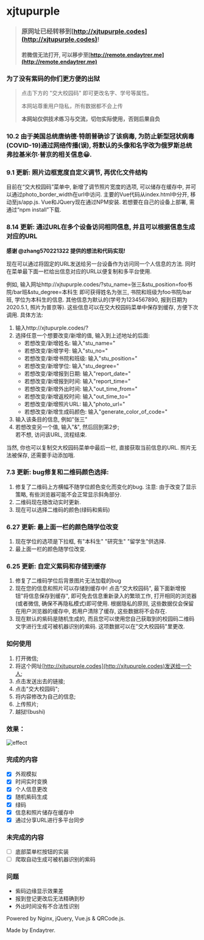 # xjtupurple

> ### 原网址已经转移到[http://xjtupurple.codes](http://xjtupurple.codes)!
> #### 若微信无法打开, 可以移步至[http://remote.endaytrer.me](http://remote.endaytrer.me)

### 为了没有紫码的你们更方便的出狱

> 点击下方的 "交大校园码" 即可更改名字、学号等属性。
> 
> 本网站尊重用户隐私，所有数据都不会上传
> 
> **本网站仅供技术练习与交流，切勿实际使用，否则后果自负** 

### 10.2 由于美国总统唐纳德·特朗普确诊了该病毒, 为防止新型冠状病毒(COVID-19)通过网络传播(误), 将默认的头像和名字改为俄罗斯总统弗拉基米尔·普京的相关信息😀.

### 9.1 更新: 照片边框宽度自定义调节, 再优化文件结构
目前在“交大校园码”菜单中, 新增了调节照片宽度的选项, 可以储存在缓存中, 并可以通过photo_border_width在url中访问.
主要的Vue代码从index.html中分开, 移动至js/app.js.
Vue和JQuery现在通过NPM安装. 若想要在自己的设备上部署, 需通过“npm install”下载.

### 8.14 更新: 通过URL在多个设备访问相同信息, 并且可以根据信息生成对应的URL
**感谢 @zhang570221322 提供的想法和代码实现!**

现在可以通过将固定的URL发送给另一台设备作为访问同一个人信息的方法. 同时在菜单最下面一栏给出信息对应的URL以便复制和多平台使用.

例如, 输入网址http://xjtupurple.codes/?stu_name=张三&stu_position=foo书院/bar班&stu_degree=本科生 即可获得姓名为张三, 书院和班级为foo书院/bar班, 学位为本科生的信息. 其他信息为默认的(学号为1234567890, 报到日期为2020.5.1, 照片为普京等). 这些信息可以在交大校园码菜单中保存到缓存, 方便下次调用.
具体方法:
1. 输入http://xjtupurple.codes/?
2. 选择任意一个想要改变/新增的值, 输入到上述地址的后面:
   - 若想改变/新增姓名: 输入"stu_name="
   - 若想改变/新增学号: 输入"stu_no="
   - 若想改变/新增书院和班级: 输入"stu_position="
   - 若想改变/新增学位: 输入"stu_degree="
   - 若想改变/新增报到日期: 输入"report_date="
   - 若想改变/新增报到时间: 输入"report_time="
   - 若想改变/新增外出时间: 输入"out_time_from="
   - 若想改变/新增返校时间: 输入"out_time_to="
   - 若想改变/新增照片URL: 输入"photo_url="
   - 若想改变/新增生成码颜色: 输入"generate_color_of_code="
3. 输入该条目的信息, 例如"张三"
4. 若想改变另一个值, 输入"&", 然后回到第2步;  
   若不想, 访问该URL, 流程结束.

当然, 你也可以复制交大校园码菜单中最后一栏, 直接获取当前信息的URL. 照片无法被保存, 还需要手动添加哦.

### 7.3 更新: bug修复和二维码颜色选择:
1. 修复了二维码上方横幅不随学位颜色变化而变化的bug. 注意: 由于改变了显示策略, 有些浏览器可能不会正常显示斜角部分.
2. 二维码现在随改动实时更新.
3. 现在可以选择二维码的颜色(绿码和紫码)

### 6.27 更新: 最上面一栏的颜色随学位改变
1. 现在学位的选项是下拉框, 有"本科生" "研究生" "留学生"供选择.
2. 最上面一栏的颜色随学位改变.

### 6.25 更新: 自定义紫码和存储到缓存
1. 修复了二维码学位后背景图片无法加载的bug
2. 现在您的信息和照片可以存储到缓存中! 点击"交大校园码", 最下面新增按钮"将信息保存到缓存", 即可免去信息重新录入的繁琐工作, 打开相同的浏览器(或者微信, 确保不再隐私模式)即可使用. 根据隐私的原则, 这些数据仅会保留在用户浏览器的缓存中, 若用户清除了缓存, 这些数据将不会存在.
3. 现在默认的紫码是随机生成的, 而且您可以使用您自己获取到的校园码二维码文字进行生成可被机器识别的紫码. 这项数据可以在"交大校园码"里更改.

### 如何使用
1. 打开微信;
2. 将这个网址[http://xjtupurple.codes](http://xjtupurple.codes)发送给一个人;
3. 点击发送出去的链接;
4. 点击"交大校园码";
5. 将内容修改为自己的信息;
6. 上传照片;
7. 越狱!(bushi)

### 效果：
![effect](img/effect.jpg)

### 完成的内容
- [x] 外观模拟
- [x] 时间实时变换
- [x] 个人信息更改
- [x] 随机紫码生成
- [x] 绿码
- [x] 信息和照片储存在缓存中
- [x] 通过分享URL进行多平台同步

### 未完成的内容
- [ ] 底部菜单栏按钮的实装
- [ ] 爬取自动生成可被机器识别的紫码

### 问题
- 紫码边缘显示效果差
- 报到登记更改后无法精确到秒
- 外出时间没有不合法性识别

Powered by Nginx, jQuery, Vue.js & QRCode.js.

Made by Endaytrer.
